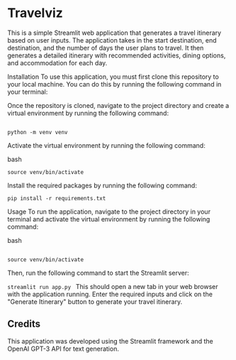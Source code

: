 # Travelviz


This is a simple Streamlit web application that generates a travel itinerary based on user inputs. The application takes in the start destination, end destination, and the number of days the user plans to travel. It then generates a detailed itinerary with recommended activities, dining options, and accommodation for each day.

Installation
To use this application, you must first clone this repository to your local machine. You can do this by running the following command in your terminal:



Once the repository is cloned, navigate to the project directory and create a virtual environment by running the following command:

```

python -m venv venv

```
Activate the virtual environment by running the following command:

bash
```
source venv/bin/activate
```
Install the required packages by running the following command:

```
pip install -r requirements.txt

```
Usage
To run the application, navigate to the project directory in your terminal and activate the virtual environment by running the following command:

bash
```

source venv/bin/activate

```
Then, run the following command to start the Streamlit server:

```streamlit run app.py ```
This should open a new tab in your web browser with the application running. Enter the required inputs and click on the "Generate Itinerary" button to generate your travel itinerary.

## Credits
This application was developed using the Streamlit framework and the OpenAI GPT-3 API for text generation.
